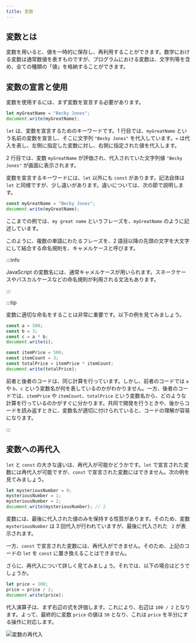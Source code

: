 ```yaml
---
title: 変数
---
```


## <Term type="javascriptVariable">変数</Term>とは

<p><Term type="javascriptVariable">変数</Term>を用いると、<Term type="javascriptValue">値</Term>を一時的に保存し、再利用することができます。数学における変数は通常数値を表すものですが、プログラムにおける<Term type="javascriptVariable">変数</Term>は、<Term type="javascriptString">文字列</Term>等を含め、全ての種類の「<Term type="javascriptValue">値</Term>」を格納することができます。</p>

## <Term type="javascriptVariable">変数</Term>の<Term type="javascriptDeclaration">宣言</Term>と使用

<p><Term type="javascriptVariable">変数</Term>を使用するには、まず<Term type="javascriptVariable">変数</Term>を<Term strong type="javascriptDeclaration">宣言</Term>する必要があります。</p>

```javascript title="script.js"
let myGreatName = "Becky Jones";
document.write(myGreatName);
```

`let` は、<Term type="javascriptVariable">変数</Term>を<Term type="javascriptDeclaration">宣言</Term>するためのキーワードです。1 行目では、`myGreatName` という名前の<Term type="javascriptVariable">変数</Term>を<Term type="javascriptDeclaration">宣言</Term>し、そこに文字列 `"Becky Jones"` を<Term strong type="javascriptAssignment">代入</Term>しています。`=` は<Term type="javascriptAssignment">代入</Term>を表し、左側に指定した<Term type="javascriptVariable">変数</Term>に対し、右側に指定された<Term type="javascriptValue">値</Term>を<Term type="javascriptAssignment">代入</Term>します。

2 行目では、<Term type="javascriptVariable">変数</Term> `myGreatName` が<Term type="javascriptEvaluation">評価</Term>され、<Term type="javascriptAssignment">代入</Term>されていた<Term type="javascriptString">文字列</Term><Term type="javascriptValue">値</Term> `"Becky Jones"` が画面に表示されます。

<p><Term type="javascriptVariable">変数</Term>を<Term type="javascriptDeclaration">宣言</Term>するキーワードには、<code>let</code> 以外にも <code>const</code> があります。記法自体は<code>let</code> と同様ですが、少し違いがあります。違いについては、次の節で説明します。</p>

```javascript title="script.js"
const myGreatName = "Becky Jones";
document.write(myGreatName);
```

ここまでの例では、`my great name` というフレーズを、`myGreatName` のように記述しています。

このように、複数の単語にわたるフレーズを、2 語目以降の先頭の文字を大文字にして結合する命名規則を、<Term strong type="camelCase">キャメルケース</Term>と呼びます。

:::info

<p><Term type="javascript">JavaScript</Term> の<Term type="javascriptVariable">変数</Term>名には、通常<Term type="camelCase">キャメルケース</Term>が用いられます。<Term type="snakeCase">スネークケース</Term>や<Term type="pascalCase">パスカルケース</Term>などの命名規則が利用される文法もあります。</p>

:::

:::tip

<Term type="javascriptVariable">変数</Term>に適切な命名をすることは非常に重要です。以下の例を見てみましょう。

```javascript
const a = 500;
const b = 3;
const c = a * b;
document.write(c);
```

```javascript
const itemPrice = 500;
const itemCount = 3;
const totalPrice = itemPrice * itemCount;
document.write(totalPrice);
```

前者と後者のコードは、同じ計算を行っています。しかし、前者のコードでは `a` や `b`、`c` という変数名が何を表しているのかがわかりません。一方、後者のコードでは、`itemPrice` や `itemCount`、`totalPrice` という変数名から、どのような計算を行っているのかがすぐに分かります。共同で開発を行うときや、後からコードを読み返すときに、変数名が適切に付けられていると、コードの理解が容易になります。

:::

## <Term type="javascriptVariable">変数</Term>への再<Term type="javascriptAssignment">代入</Term>

`let` と `const` の大きな違いは、再<Term type="javascriptAssignment">代入</Term>が可能かどうかです。`let` で<Term type="javascriptDeclaration">宣言</Term>された<Term type="javascriptVariable">変数</Term>には再<Term type="javascriptAssignment">代入</Term>が可能ですが、`const` で<Term type="javascriptDeclaration">宣言</Term>された<Term type="javascriptVariable">変数</Term>にはできません。次の例を見てみましょう。

```javascript title="script.js"
let mysteriousNumber = 0;
mysteriousNumber = 1;
mysteriousNumber = 2;
document.write(mysteriousNumber); // 2
```

<p><Term type="javascriptVariable">変数</Term>には、最後に<Term type="javascriptAssignment">代入</Term>された<Term type="javascriptValue">値</Term>のみを保持する性質があります。そのため、<Term type="javascriptVariable">変数</Term> <code>mysteriousNumber</code> は 3 回<Term type="javascriptAssignment">代入</Term>が行われていますが、最後に<Term type="javascriptAssignment">代入</Term>された <code> 2</code> が表示されます。</p>

一方、`const` で<Term type="javascriptDeclaration">宣言</Term>された<Term type="javascriptVariable">変数</Term>には、再<Term type="javascriptAssignment">代入</Term>ができません。そのため、上記のコードの `let` を `const` に置き換えることはできません。

さらに、再<Term type="javascriptAssignment">代入</Term>について詳しく見てみましょう。それでは、以下の場合はどうでしょうか。

```javascript title="script.js"
let price = 100;
price = price / 2;
document.write(price);
```

<ViewSource url={import.meta.url} path="_samples/compound-assignment" />

<p><Term type="javascriptAssignment">代入</Term><Term type="javascriptOperator">演算子</Term>は、まず右辺の<Term type="javascriptExpression">式</Term>を<Term type="javascriptEvaluation">評価</Term>します。これにより、右辺は <code>100 / 2</code> となります。よって、最終的に<Term type="javascriptVariable">変数</Term> <code>price</code> の<Term type="javascriptValue">値</Term>は <code>50</code> となり、これは <code>price</code> を半分にする操作に対応します。</p>

![変数の再代入](./reassignment-evaluation.png)

